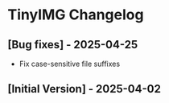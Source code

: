 # TinyIMG Changelog

## [Bug fixes] - 2025-04-25

- Fix case-sensitive file suffixes

## [Initial Version] - 2025-04-02

